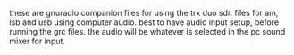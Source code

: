these are gnuradio companion files for using the trx duo sdr.
files for am, lsb and usb using computer audio.
best to have audio input setup, before running the grc files.
the audio will be whatever is selected in the pc sound mixer for input.
